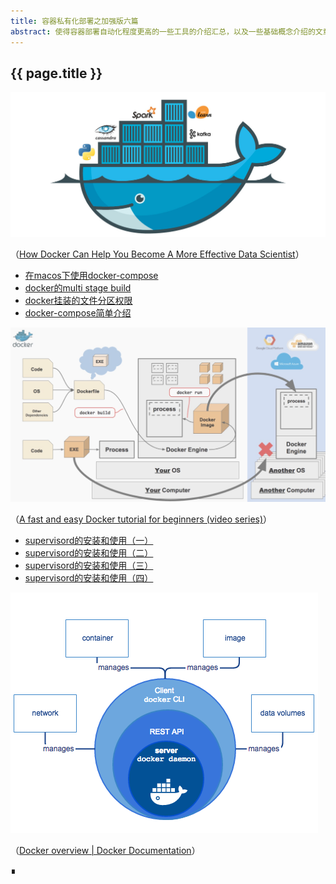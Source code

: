 ```yaml
---
title: 容器私有化部署之加强版六篇
abstract: 使得容器部署自动化程度更高的一些工具的介绍汇总，以及一些基础概念介绍的文章。
---
```


## {{ page.title }}

![](https://raw.githubusercontent.com/liweinan/blogpic2019/master/data/may14/1_JAJ910fg52ODIRZjHXASBQ.png)

（[How Docker Can Help You Become A More Effective Data Scientist](https://towardsdatascience.com/how-docker-can-help-you-become-a-more-effective-data-scientist-7fc048ef91d5)）

- [在macos下使用docker-compose](http://weinan.io/2019/05/08/docker.html)
- [docker的multi stage build](http://weinan.io/2019/05/07/docker.html)
- [docker挂装的文件分区权限](http://weinan.io/2019/04/07/docker.html)
- [docker-compose简单介绍](http://weinan.io/2019/04/08/docker.html)

![](https://raw.githubusercontent.com/liweinan/blogpic2019/master/data/may14/547D083A-D6B1-41FD-9F6C-284C315A7E3D.png)

（[A fast and easy Docker tutorial for beginners (video series)](https://medium.freecodecamp.org/docker-quick-start-video-tutorials-1dfc575522a0)）

- [supervisord的安装和使用（一）](http://weinan.io/2019/03/25/supervisord.html)
- [supervisord的安装和使用（二）](http://weinan.io/2019/03/26/supervisord.html)
- [supervisord的安装和使用（三）](http://weinan.io/2019/03/27/supervisord.html)
- [supervisord的安装和使用（四）](http://weinan.io/2019/03/30/supervisord.html)

![](https://raw.githubusercontent.com/liweinan/blogpic2019/master/data/may14/engine-components-flow.png)

（[Docker overview | Docker Documentation](https://docs.docker.com/engine/docker-overview/)）

∎

